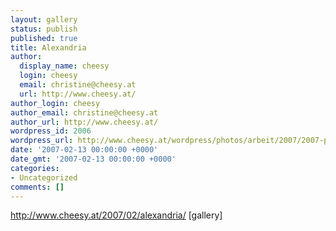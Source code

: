 ```yaml
---
layout: gallery
status: publish
published: true
title: Alexandria
author:
  display_name: cheesy
  login: cheesy
  email: christine@cheesy.at
  url: http://www.cheesy.at/
author_login: cheesy
author_email: christine@cheesy.at
author_url: http://www.cheesy.at/
wordpress_id: 2006
wordpress_url: http://www.cheesy.at/wordpress/photos/arbeit/2007/2007-peptec1/alexandria-2/
date: '2007-02-13 00:00:00 +0000'
date_gmt: '2007-02-13 00:00:00 +0000'
categories:
- Uncategorized
comments: []
---
```

http://www.cheesy.at/2007/02/alexandria/
[gallery]<!--:-->
